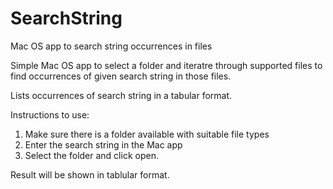 # SearchString
Mac OS app to search string occurrences in files


Simple Mac OS app to select a folder and iteratre through supported files to find occurrences of given search string in those files.

Lists occurrences of search string in a tabular format.


Instructions to use:
1) Make sure there is a folder available with suitable file types
2) Enter the search string in the Mac app
3) Select the folder and click open.

Result will be shown in tablular format.

